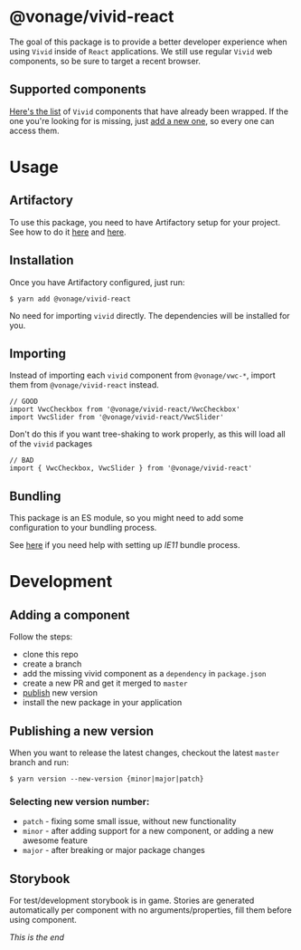 # @vonage/vivid-react
The goal of this package is to provide a better developer experience when using `Vivid` inside of `React` applications. We still use regular `Vivid` web components, so be sure to target a recent browser.

## Supported components
[Here's the list](SUPPORTED_COMPONENTS.md) of `Vivid` components that have already been wrapped. If the one you're looking for is missing, just [add a new one](#adding-a-component), so every one can access them. 

# Usage

## Artifactory
To use this package, you need to have Artifactory setup for your project. See how to do it [here](https://confluence.vonage.com/pages/viewpage.action?pageId=123601806) and [here](https://github.com/newvoicemedia/vonage-cli/blob/master/pipeline-guide/how-to/NODEJS-NPM-DEVELOPMENT.md). 

## Installation
Once you have Artifactory configured, just run:
```
$ yarn add @vonage/vivid-react
```
No need for importing `vivid` directly. The dependencies will be installed for you.
 
## Importing
Instead of importing each `vivid` component from `@vonage/vwc-*`, import them from `@vonage/vivid-react` instead. 
```
// GOOD
import VwcCheckbox from '@vonage/vivid-react/VwcCheckbox'
import VwcSlider from '@vonage/vivid-react/VwcSlider'
```

Don't do this if you want tree-shaking to work properly, as this will load all of the `vivid` packages
```
// BAD
import { VwcCheckbox, VwcSlider } from '@vonage/vivid-react'
```

## Bundling
This package is an ES module, so you might need to add some configuration to your bundling process.

See [here](https://confluence.vonage.com/display/CYCLOPS/Vivid+adoption) if you need help with setting up *IE11* bundle process.

# Development

## Adding a component 
Follow the steps:
* clone this repo
* create a branch
* add the missing vivid component as a `dependency` in `package.json`
* create a new PR and get it merged to `master`
* [publish](#publishing-a-new-version) new version
* install the new package in your application

## Publishing a new version
When you want to release the latest changes, checkout the latest `master` branch and run:

```
$ yarn version --new-version {minor|major|patch}
```

### Selecting new version number:
- `patch` - fixing some small issue, without new functionality
- `minor` - after adding support for a new component, or adding a new awesome feature
- `major` - after breaking or major package changes

## Storybook

For test/development storybook is in game. Stories are generated automatically per component
with no arguments/properties, fill them before using component.

*This is the end*

